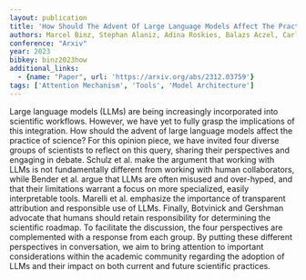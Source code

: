 ```yaml
---
layout: publication
title: 'How Should The Advent Of Large Language Models Affect The Practice Of Science?'
authors: Marcel Binz, Stephan Alaniz, Adina Roskies, Balazs Aczel, Carl T. Bergstrom, Colin Allen, Daniel Schad, Dirk Wulff, Jevin D. West, Qiong Zhang, Richard M. Shiffrin, Samuel J. Gershman, Ven Popov, Emily M. Bender, Marco Marelli, Matthew M. Botvinick, Zeynep Akata, Eric Schulz
conference: "Arxiv"
year: 2023
bibkey: binz2023how
additional_links:
  - {name: "Paper", url: 'https://arxiv.org/abs/2312.03759'}
tags: ['Attention Mechanism', 'Tools', 'Model Architecture']
---
```

Large language models (LLMs) are being increasingly incorporated into
scientific workflows. However, we have yet to fully grasp the implications of
this integration. How should the advent of large language models affect the
practice of science? For this opinion piece, we have invited four diverse
groups of scientists to reflect on this query, sharing their perspectives and
engaging in debate. Schulz et al. make the argument that working with LLMs is
not fundamentally different from working with human collaborators, while Bender
et al. argue that LLMs are often misused and over-hyped, and that their
limitations warrant a focus on more specialized, easily interpretable tools.
Marelli et al. emphasize the importance of transparent attribution and
responsible use of LLMs. Finally, Botvinick and Gershman advocate that humans
should retain responsibility for determining the scientific roadmap. To
facilitate the discussion, the four perspectives are complemented with a
response from each group. By putting these different perspectives in
conversation, we aim to bring attention to important considerations within the
academic community regarding the adoption of LLMs and their impact on both
current and future scientific practices.
